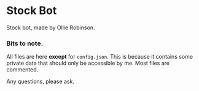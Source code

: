 # Stock Bot
Stock bot, made by Ollie Robinson.

### Bits to note.
All files are here **except** for `config.json`. This is because it contains some private data that should only be accessible by me.
Most files are commented.

Any questions, please ask.